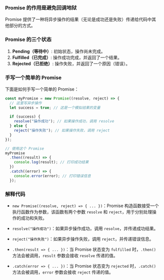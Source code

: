 ### Promise 的作用是避免回调地狱

Promise 提供了一种将异步操作的结果（无论是成功还是失败）传递给代码中其他部分的方式。

### Promise 的三个状态

1. **Pending（等待中）**: 初始状态，操作尚未完成。
2. **Fulfilled（已完成）**: 操作成功完成，并返回了一个结果。
3. **Rejected（已拒绝）**: 操作失败，并返回了一个原因（错误）。

### 手写一个简单的 Promise

下面是如何手写一个简单的 Promise：

```javascript
const myPromise = new Promise((resolve, reject) => {
  // 这里写异步操作
  let success = true; // 这是一个模拟结果的变量
  
  if (success) {
    resolve("操作成功"); // 如果操作成功，调用 resolve
  } else {
    reject("操作失败"); // 如果操作失败，调用 reject
  }
});

// 使用这个 Promise
myPromise
  .then((result) => {
    console.log(result); // 打印成功结果
  })
  .catch((error) => {
    console.error(error); // 打印错误信息
  });
```

### 解释代码

- `new Promise((resolve, reject) => { ... })`：Promise 构造函数接受一个执行函数作为参数，该函数有两个参数 `resolve` 和 `reject`，用于分别处理操作的成功和失败。
  
- `resolve("操作成功")`：如果异步操作成功，调用 `resolve`，并传递成功结果。

- `reject("操作失败")`：如果异步操作失败，调用 `reject`，并传递错误信息。

- `.then(result => { ... })`：当 Promise 状态变为 `fulfilled` 时，`.then()` 方法会被调用，`result` 参数会接收 `resolve` 传递的值。

- `.catch(error => { ... })`：当 Promise 状态变为 `rejected` 时，`.catch()` 方法会被调用，`error` 参数会接收 `reject` 传递的值。

